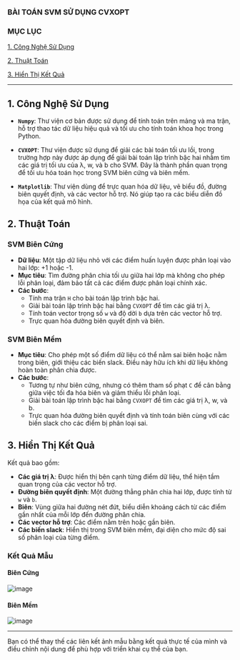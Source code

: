 ### BÀI TOÁN SVM SỬ DỤNG CVXOPT

### MỤC LỤC
[1. Công Nghệ Sử Dụng](#CongNgheSuDung)

[2. Thuật Toán](#ThuatToan)

[3. Hiển Thị Kết Quả](#HienThiKetQua)

---

<a name="CongNgheSuDung"></a>
## 1. Công Nghệ Sử Dụng
- **`Numpy`**: Thư viện cơ bản được sử dụng để tính toán trên mảng và ma trận, hỗ trợ thao tác dữ liệu hiệu quả và tối ưu cho tính toán khoa học trong Python.

- **`CVXOPT`**: Thư viện được sử dụng để giải các bài toán tối ưu lồi, trong trường hợp này được áp dụng để giải bài toán lập trình bậc hai nhằm tìm các giá trị tối ưu của λ, w, và b cho SVM. Đây là thành phần quan trọng để tối ưu hóa toán học trong SVM biên cứng và biên mềm.

- **`Matplotlib`**: Thư viện dùng để trực quan hóa dữ liệu, vẽ biểu đồ, đường biên quyết định, và các vector hỗ trợ. Nó giúp tạo ra các biểu diễn đồ họa của kết quả mô hình.

<a name="ThuatToan"></a>
## 2. Thuật Toán

### SVM Biên Cứng
- **Dữ liệu**: Một tập dữ liệu nhỏ với các điểm huấn luyện được phân loại vào hai lớp: +1 hoặc -1.
- **Mục tiêu**: Tìm đường phân chia tối ưu giữa hai lớp mà không cho phép lỗi phân loại, đảm bảo tất cả các điểm được phân loại chính xác.
- **Các bước**:
  - Tính ma trận `H` cho bài toán lập trình bậc hai.
  - Giải bài toán lập trình bậc hai bằng `CVXOPT` để tìm các giá trị λ.
  - Tính toán vector trọng số `w` và độ dời `b` dựa trên các vector hỗ trợ.
  - Trực quan hóa đường biên quyết định và biên.

### SVM Biên Mềm
- **Mục tiêu**: Cho phép một số điểm dữ liệu có thể nằm sai biên hoặc nằm trong biên, giới thiệu các biến slack. Điều này hữu ích khi dữ liệu không hoàn toàn phân chia được.
- **Các bước**:
  - Tương tự như biên cứng, nhưng có thêm tham số phạt `C` để cân bằng giữa việc tối đa hóa biên và giảm thiểu lỗi phân loại.
  - Giải bài toán lập trình bậc hai bằng `CVXOPT` để tìm các giá trị λ, w, và b.
  - Trực quan hóa đường biên quyết định và tính toán biên cùng với các biến slack cho các điểm bị phân loại sai.

<a name="HienThiKetQua"></a>
## 3. Hiển Thị Kết Quả

Kết quả bao gồm:
- **Các giá trị λ**: Được hiển thị bên cạnh từng điểm dữ liệu, thể hiện tầm quan trọng của các vector hỗ trợ.
- **Đường biên quyết định**: Một đường thẳng phân chia hai lớp, được tính từ `w` và `b`.
- **Biên**: Vùng giữa hai đường nét đứt, biểu diễn khoảng cách từ các điểm gần nhất của mỗi lớp đến đường phân chia.
- **Các vector hỗ trợ**: Các điểm nằm trên hoặc gần biên.
- **Các biến slack**: Hiển thị trong SVM biên mềm, đại diện cho mức độ sai số phân loại của từng điểm.

### Kết Quả Mẫu

#### Biên Cứng

![image](https://github.com/user-attachments/assets/6f18149e-af9a-469b-98b6-ac5d438dbf9e)

#### Biên Mềm

![image](https://github.com/user-attachments/assets/ebcf68ef-09fd-4932-9cbf-5ddbaae7bcd9)

---

Bạn có thể thay thế các liên kết ảnh mẫu bằng kết quả thực tế của mình và điều chỉnh nội dung để phù hợp với triển khai cụ thể của bạn.
